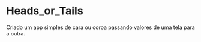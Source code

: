 # Heads_or_Tails

Criado um app simples de cara ou coroa passando valores de uma tela para a outra.
